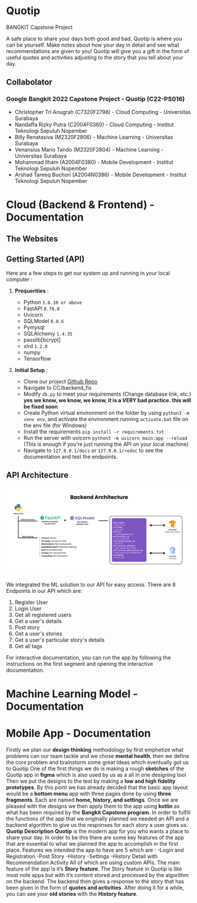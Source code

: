 # Quotip
 BANGKIT Capstone Project
 
 A safe place to share your days both good and bad. Quotip is where you can be yourself. Make notes about how your day in detail and see what recommendations are given to you! Quotip will give you a gift in the form of useful quotes and activities adjusting to the story that you tell about your day.
			

## Collabolator
### Google Bangkit 2022 Capstone Project - Quotip (C22-PS016)
- Christopher Tri Anugrah (C7320F2798) - Cloud Computing -  Universitas Surabaya
- Nandaffa Rizky Putra (C2004F0360) - Cloud Computing - Institut Teknologi Sepuluh Nopember
- Billy Renatasiva (M2320F2806) - Machine Learning - Universitas Surabaya
- Venansius Mario Tando (M2320F2804) - Machine Learning -  Universitas Surabaya
- Mohammad Ilham (A2004F0380) - Mobile Development - Institut Teknologi Sepuluh Nopember
- Arshad Tareeq Buchori (A2004N0386) - Mobile Development - Institut Teknologi Sepuluh Nopember

# Cloud (Backend & Frontend) - Documentation
## The Websites




## Getting Started (API)
Here are a few steps to get our system up and running in your local computer :
1. **Prequerities** :
    - Python `3.8.10 or above`
    - FastAPI `0.78.0`
    - Uvicorn
    - SQLModel `0.0.6`
    - Pymysql
    - SQLAlchemy `1.4.35`
    - passlib[bcrypt] 
    - xlrd `1.2.0`
    - numpy
    - Tensorflow

2. **Initial Setup** :
    - Clone our project [Github Repo](https://github.com/tototheshadow/Quotip)
    - Navigate to CC/backend_fix
    - Modify `db.py` to meet your requirements (Change database link, etc.) **yes we know, we know, we know, it is a VERY bad practice. this will be fixed soon**
    - Create Python virtual environment on the folder by using `python3 -m venv env`, and activate the environment running `activate.bat` file on the env file (for Windows)
    - Install the requirements `pip install -r requirements.txt`
    - Run the server with uvicorn `python3 -m uvicorn main:app --reload` (This is enough if you’re just running the API on your local machine)
    - Navigate to `127.0.0.1/docs` or `127.0.0.1/redoc` to see the documentation and test the endpoints.

## API Architecture
![API Architechture](./assets/quotip-be.png)

We integrated the ML solution to our API for easy access. There are 8 Endpoints in our API which are:
1. Register User
2. Login User
3. Get all registered users
4. Get a user's details
5. Post story
6. Get a user's stories
7. Get a user's particular story's details
8. Get all tags

For interactive documentation, you can run the app by following the instructions on the first segment and opening the interactive documentation.


# Machine Learning Model - Documentation



# Mobile App - Documentation

Firstly we plan our **design thinking** methodology by first emphetize what problems can our team tackle and we chose **mental health**, then we define the core problem and brainstorm some great Ideas which eventually got us to Quotip
One of the first things we do is making a rough **sketches** of the Quotip app in **figma** which is also used by us as a all in one designing tool
Then we put the designs to the test by making a **low and high fidelity prototypes**. By this point we has already decided that the basic app layout would be a **bottom menu** app with three pages done by using **three fragments**. Each are named **home, history, and settings**.
Once we are pleased with the designs we then apply them to the app using **kotlin** as what has been required by the **Bangkit Capstone program**.
In order to fulfill the functions of the app that we originally planned we needed an API and a backend algorithm to give us the responses for each story a user gives us.
**Quotip Description**
**Quotip** is the modern app for you who wants a place to share your day. In order to be this there are some key features of the app that are essential to what we planned the app to accomplish in the first place.
Features we intended the app to have are 5 which are : 
-Login and Registration
-Post Story
-History
-Settings
-History Detail with Recommendation Activity
All of which are using custom APIs.
The main feature of the app is it’s **Story feature**. The Story feature in Quotip is like most note apps but with it’s content stored and processed by the algorithm on the backend.
The backend then gives a response to the story that has been given in the form of **quotes and activities**.
After doing it for a while, you can see your **old stories** with the **History feature**.
